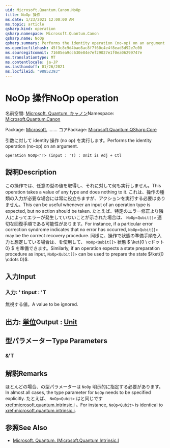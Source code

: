 ```yaml
---
uid: Microsoft.Quantum.Canon.NoOp
title: NoOp 操作
ms.date: 1/23/2021 12:00:00 AM
ms.topic: article
qsharp.kind: operation
qsharp.namespace: Microsoft.Quantum.Canon
qsharp.name: NoOp
qsharp.summary: Performs the identity operation (no-op) on an argument.
ms.openlocfilehash: 45f3c8c9d4bae8ac8f7f60c4e4f8ead5d92e7c00
ms.sourcegitcommit: 71605ea9cc630e84e7ef29027e1f0ea06299747e
ms.translationtype: MT
ms.contentlocale: ja-JP
ms.lasthandoff: 01/26/2021
ms.locfileid: "98852393"
---
```

# <a name="noop-operation"></a><span data-ttu-id="cddd0-102">NoOp 操作</span><span class="sxs-lookup"><span data-stu-id="cddd0-102">NoOp operation</span></span>

<span data-ttu-id="cddd0-103">名前空間: [Microsoft. Quantum. キャノン](xref:Microsoft.Quantum.Canon)</span><span class="sxs-lookup"><span data-stu-id="cddd0-103">Namespace: [Microsoft.Quantum.Canon](xref:Microsoft.Quantum.Canon)</span></span>

<span data-ttu-id="cddd0-104">Package: [Microsoft.](https://nuget.org/packages/Microsoft.Quantum.QSharp.Core) ....... コア</span><span class="sxs-lookup"><span data-stu-id="cddd0-104">Package: [Microsoft.Quantum.QSharp.Core](https://nuget.org/packages/Microsoft.Quantum.QSharp.Core)</span></span>


<span data-ttu-id="cddd0-105">引数に対して identity 操作 (no op) を実行します。</span><span class="sxs-lookup"><span data-stu-id="cddd0-105">Performs the identity operation (no-op) on an argument.</span></span>

```qsharp
operation NoOp<'T> (input : 'T) : Unit is Adj + Ctl
```


## <a name="description"></a><span data-ttu-id="cddd0-106">説明</span><span class="sxs-lookup"><span data-stu-id="cddd0-106">Description</span></span>

<span data-ttu-id="cddd0-107">この操作では、任意の型の値を取得し、それに対して何も実行しません。</span><span class="sxs-lookup"><span data-stu-id="cddd0-107">This operation takes a value of any type and does nothing to it.</span></span>
<span data-ttu-id="cddd0-108">これは、操作の種類の入力が必要な場合には常に役立ちますが、アクションを実行する必要はありません。</span><span class="sxs-lookup"><span data-stu-id="cddd0-108">This can be useful whenever an input of an operation type is expected, but no action should be taken.</span></span>
<span data-ttu-id="cddd0-109">たとえば、特定のエラー修正より隣人によってエラーが発生していないことが示された場合は、 `NoOp<Qubit[]>` 適切な回復手順である可能性があります。</span><span class="sxs-lookup"><span data-stu-id="cddd0-109">For instance, if a particular error correction syndrome indicates that no error has occurred, `NoOp<Qubit[]>` may be the correct recovery procedure.</span></span>
<span data-ttu-id="cddd0-110">同様に、操作で状態の準備手順を入力と想定している場合は、を使用して、 `NoOp<Qubit[]>` 状態 $ \ket{0 \ cドット 0} $ を準備できます。</span><span class="sxs-lookup"><span data-stu-id="cddd0-110">Similarly, if an operation expects a state preparation procedure as input, `NoOp<Qubit[]>` can be used to prepare the state $\ket{0 \cdots 0}$.</span></span>

## <a name="input"></a><span data-ttu-id="cddd0-111">入力</span><span class="sxs-lookup"><span data-stu-id="cddd0-111">Input</span></span>

### <a name="input--t"></a><span data-ttu-id="cddd0-112">入力: ' t</span><span class="sxs-lookup"><span data-stu-id="cddd0-112">input : 'T</span></span>

<span data-ttu-id="cddd0-113">無視する値。</span><span class="sxs-lookup"><span data-stu-id="cddd0-113">A value to be ignored.</span></span>



## <a name="output--unit"></a><span data-ttu-id="cddd0-114">出力: [単位](xref:microsoft.quantum.lang-ref.unit)</span><span class="sxs-lookup"><span data-stu-id="cddd0-114">Output : [Unit](xref:microsoft.quantum.lang-ref.unit)</span></span>



## <a name="type-parameters"></a><span data-ttu-id="cddd0-115">型パラメーター</span><span class="sxs-lookup"><span data-stu-id="cddd0-115">Type Parameters</span></span>

### <a name="t"></a><span data-ttu-id="cddd0-116">&</span><span class="sxs-lookup"><span data-stu-id="cddd0-116">'T</span></span>



## <a name="remarks"></a><span data-ttu-id="cddd0-117">解説</span><span class="sxs-lookup"><span data-stu-id="cddd0-117">Remarks</span></span>

<span data-ttu-id="cddd0-118">ほとんどの場合、の型パラメーターは `NoOp` 明示的に指定する必要があります。</span><span class="sxs-lookup"><span data-stu-id="cddd0-118">In almost all cases, the type parameter for `NoOp` needs to be specified explicitly.</span></span> <span data-ttu-id="cddd0-119">たとえば、 `NoOp<Qubit>` はと同じです <xref:microsoft.quantum.intrinsic.i> 。</span><span class="sxs-lookup"><span data-stu-id="cddd0-119">For instance, `NoOp<Qubit>` is identical to <xref:microsoft.quantum.intrinsic.i>.</span></span>

## <a name="see-also"></a><span data-ttu-id="cddd0-120">参照</span><span class="sxs-lookup"><span data-stu-id="cddd0-120">See Also</span></span>

- [<span data-ttu-id="cddd0-121">Microsoft. Quantum. I</span><span class="sxs-lookup"><span data-stu-id="cddd0-121">Microsoft.Quantum.Intrinsic.I</span></span>](xref:Microsoft.Quantum.Intrinsic.I)